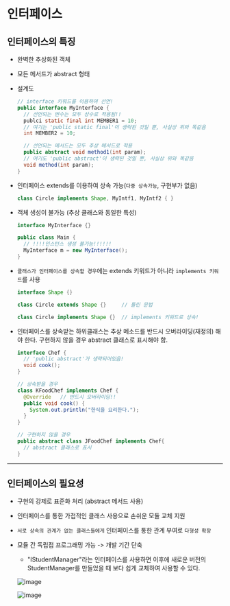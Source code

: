 # 인터페이스

## 인터페이스의 특징

- 완벽한 추상화된 객체

- 모든 메서드가 abstract 형태

- 설계도

  ```java
  // interface 키워드를 이용하여 선언!
  public interface MyInterface {
    // 선언되는 변수는 모두 상수로 적용됨!!
    publci static final int MEMBER1 = 10;  
    // 여기는 'public static final'이 생략된 것일 뿐, 사실상 위와 똑같음
    int MEMBER2 = 10;  

    // 선언되는 메서드는 모두 추상 메서드로 적용
    public abstract void method1(int param);
    // 여기도 'public abstract'이 생략된 것일 뿐, 사실상 위와 똑같음
    void method(int param);
  }
  ```

- 인터페이스 extends를 이용하여 상속 가능(`다중 상속가능`, 구현부가 없음)

  ```java
  class Circle implements Shape, MyIntf1, MyIntf2 { }
  ```

- 객체 생성이 불가능 (추상 클래스와 동일한 특성)

  ```java
  interface MyInterface {}

  public class Main {
    // !!!!인스턴스 생성 불가능!!!!!!
    MyInterface m = new MyInterface();
  }
  ```

- `클래스가 인터페이스를 상속할 경우`에는 extends 키워드가 아니라 `implements 키워드`를 사용

  ```java
  interface Shape {}
  
  class Circle extends Shape {}     // 틀린 문법
  
  class Circle implements Shape {}  // implements 키워드로 상속!
  ```

- 인터페이스를 상속받는 하위클래스는 추상 메소드를 반드시 오버라이딩(재정의) 해야 한다. 구현하지 않을 경우 abstract 클래스로 표시해야 함.

  ```java
  interface Chef {
    // 'public abstract'가 생략되어있음!
    void cook();
  }

  // 상속받을 경우
  class KFoodChef implements Chef {
    @Override   // 반드시 오버라이딩!!
    public void cook() {
      System.out.println("한식을 요리한다.");
    }
  }

  // 구현하지 않을 경우
  public abstract class JFoodChef implements Chef{
    // abstract 클래스로 표시
  }
  ```

---

## 인터페이스의 필요성

- 구현의 강제로 표준화 처리 (abstract 메서드 사용)

- 인터페이스를 통한 가접적인 클래스 사용으로 손쉬운 모듈 교체 지원

- `서로 상속의 관계가 없는 클래스들에게` 인터페이스를 통한 관계 부여로 `다형성 확장`

- 모듈 간 독립접 프로그래밍 가능 -> 개발 기간 단축

  - "IStudentManager"라는 인터페이스를 사용하면 이후에 새로운 버전의 StudentManager를 만들었을 때 보다 쉽게 교체하여 사용할 수 있다.
  
  ![image](https://user-images.githubusercontent.com/109258306/189313933-8d86e55b-5d0b-442f-8522-63441030ba0e.png)

  ![image](https://user-images.githubusercontent.com/109258306/189314424-8c2ac77e-adc1-43d4-8619-d272d260a8d6.png)

